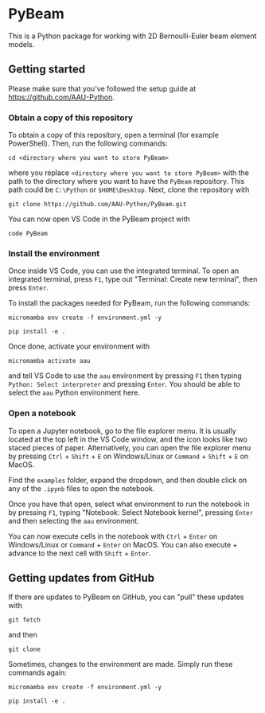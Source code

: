 # PyBeam

This is a Python package for working with 2D Bernoulli-Euler beam element models.

## Getting started

Please make sure that you've followed the setup guide at <https://github.com/AAU-Python>.

### Obtain a copy of this repository

To obtain a copy of this repository, open a terminal (for example PowerShell). Then, run the following commands:

```shell
cd <directory where you want to store PyBeam>
```

where you replace `<directory where you want to store PyBeam>` with the path to the directory where you want to have the `PyBeam` repository. This path could be `C:\Python` or `$HOME\Desktop`. Next, clone the repository with

```shell
git clone https://github.com/AAU-Python/PyBeam.git
```

You can now open VS Code in the PyBeam project with

```shell
code PyBeam
```

### Install the environment

Once inside VS Code, you can use the integrated terminal. To open an integrated terminal, press `F1`, type out "Terminal: Create new terminal", then press `Enter`.

To install the packages needed for PyBeam, run the following commands:

```shell
micromamba env create -f environment.yml -y
```

```shell
pip install -e .
```

Once done, activate your environment with

```shell
micromamba activate aau
```

and tell VS Code to use the `aau` environment by pressing `F1` then typing `Python: Select interpreter` and pressing `Enter`. You should be able to select the `aau` Python environment here.

### Open a notebook

To open a Jupyter notebook, go to the file explorer menu. It is usually located at the top left in the VS Code window, and the icon looks like two staced pieces of paper. Alternatively, you can open the file explorer menu by pressing `Ctrl` + `Shift` + `E` on Windows/Linux or `Command` + `Shift` + `E` on MacOS.

Find the `examples` folder, expand the dropdown, and then double click on any of the `.ipynb` files to open the notebook.

Once you have that open, select what environment to run the notebook in by pressing `F1`, typing "Notebook: Select Notebook kernel", pressing `Enter` and then selecting the `aau` environment.

You can now execute cells in the notebook with `Ctrl` + `Enter` on Windows/Linux or `Command` + `Enter` on MacOS. You can also execute + advance to the next cell with `Shift` + `Enter`.

## Getting updates from GitHub

If there are updates to PyBeam on GitHub, you can "pull" these updates with

```shell
git fetch
```

and then

```shell
git clone
```

Sometimes, changes to the environment are made. Simply run these commands again:

```shell
micromamba env create -f environment.yml -y
```

```shell
pip install -e .
```
